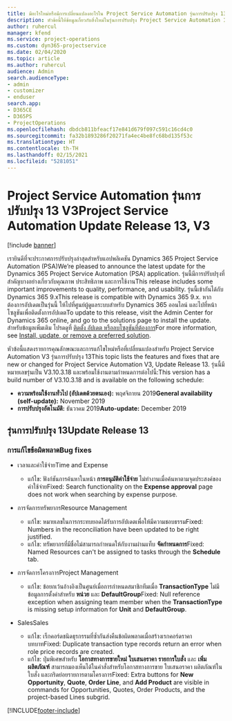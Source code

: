 ```yaml
---
title: มีอะไรใหม่หรือมีการเปลี่ยนแปลงอะไรใน Project Service Automation รุ่นการปรับปรุง 13 V3
description: หัวข้อนี้ให้ข้อมูลเกี่ยวกับสิ่งใหม่ในรุ่นการปรับปรุง Project Service Automation 13 V3
author: ruhercul
manager: kfend
ms.service: project-operations
ms.custom: dyn365-projectservice
ms.date: 02/04/2020
ms.topic: article
ms.author: ruhercul
audience: Admin
search.audienceType:
- admin
- customizer
- enduser
search.app:
- D365CE
- D365PS
- ProjectOperations
ms.openlocfilehash: dbdcb811bfeacf17e841d679f097c591c16cd4c0
ms.sourcegitcommit: fa32b1893286f20271fa4ec4be8fc68bd135f53c
ms.translationtype: HT
ms.contentlocale: th-TH
ms.lasthandoff: 02/15/2021
ms.locfileid: "5281051"
---
```

# <a name="project-service-automation-update-release-13-v3"></a><span data-ttu-id="83d0d-103">Project Service Automation รุ่นการปรับปรุง 13 V3</span><span class="sxs-lookup"><span data-stu-id="83d0d-103">Project Service Automation Update Release 13, V3</span></span>

[!include [banner](../includes/psa-now-project-operations.md)]

<span data-ttu-id="83d0d-104">เรายินดีที่จะประกาศการปรับปรุงล่าสุดสำหรับแอปพลิเคชัน Dynamics 365 Project Service Automation (PSA)</span><span class="sxs-lookup"><span data-stu-id="83d0d-104">We’re pleased to announce the latest update for the Dynamics 365 Project Service Automation (PSA) application.</span></span> <span data-ttu-id="83d0d-105">รุ่นนี้มีการปรับปรุงที่สำคัญบางอย่างเกี่ยวกับคุณภาพ ประสิทธิภาพ และการใช้งาน</span><span class="sxs-lookup"><span data-stu-id="83d0d-105">This release includes some important improvements to quality, performance, and usability.</span></span> <span data-ttu-id="83d0d-106">รุ่นนี้เข้ากันได้กับ Dynamics 365 9.x</span><span class="sxs-lookup"><span data-stu-id="83d0d-106">This release is compatible with Dynamics 365 9.x.</span></span> <span data-ttu-id="83d0d-107">หากต้องการอัปเดตเป็นรุ่นนี้ ให้ไปที่ศูนย์ผู้ดูแลระบบสำหรับ Dynamics 365 ออนไลน์ และไปที่หน้าโซลูชันเพื่อติดตั้งการอัปเดต</span><span class="sxs-lookup"><span data-stu-id="83d0d-107">To update to this release, visit the Admin Center for Dynamics 365 online, and go to the solutions page to install the update.</span></span> <span data-ttu-id="83d0d-108">สำหรับข้อมูลเพิ่มเติม โปรดดูที่ [ติดตั้ง อัปเดต หรือลบโซลูชันที่ต้องการ](https://docs.microsoft.com/power-platform/admin/install-remove-preferred-solution)</span><span class="sxs-lookup"><span data-stu-id="83d0d-108">For more information, see [Install, update, or remove a preferred solution](https://docs.microsoft.com/power-platform/admin/install-remove-preferred-solution).</span></span>

<span data-ttu-id="83d0d-109">หัวข้อนี้แสดงรายการคุณลักษณะและการแก้ไขใหม่หรือที่เปลี่ยนแปลงสำหรับ Project Service Automation V3 รุ่นการปรับปรุง 13</span><span class="sxs-lookup"><span data-stu-id="83d0d-109">This topic lists the features and fixes that are new or changed for Project Service Automation V3, Update Release 13.</span></span> <span data-ttu-id="83d0d-110">รุ่นนี้มีหมายเลขรุ่นเป็น V3.10.3.18 และพร้อมใช้งานตามกำหนดการต่อไปนี้:</span><span class="sxs-lookup"><span data-stu-id="83d0d-110">This version has a build number of V3.10.3.18 and is available on the following schedule:</span></span>

- <span data-ttu-id="83d0d-111">**ความพร้อมใช้งานทั่วไป (อัปเดตด้วยตนเอง):** พฤศจิกายน 2019</span><span class="sxs-lookup"><span data-stu-id="83d0d-111">**General availability (self-update):** November 2019</span></span>
- <span data-ttu-id="83d0d-112">**การปรับปรุงอัตโนมัติ:** ธันวาคม 2019</span><span class="sxs-lookup"><span data-stu-id="83d0d-112">**Auto-update:** December 2019</span></span>


## <a name="update-release-13"></a><span data-ttu-id="83d0d-113">รุ่นการปรับปรุง 13</span><span class="sxs-lookup"><span data-stu-id="83d0d-113">Update Release 13</span></span> 

### <a name="bug-fixes"></a><span data-ttu-id="83d0d-114">การแก้ไขข้อผิดพลาด</span><span class="sxs-lookup"><span data-stu-id="83d0d-114">Bug fixes</span></span>

- <span data-ttu-id="83d0d-115">เวลาและค่าใช้จ่าย</span><span class="sxs-lookup"><span data-stu-id="83d0d-115">Time and Expense</span></span>

     - <span data-ttu-id="83d0d-116">แก้ไข: ฟังก์ชันการค้นหาในหน้า **การอนุมัติค่าใช้จ่าย** ไม่ทำงานเมื่อค้นหาตามจุดประสงค์ของค่าใช้จ่าย</span><span class="sxs-lookup"><span data-stu-id="83d0d-116">Fixed: Search functionality on the **Expense approval** page does not work when searching by expense purpose.</span></span>

- <span data-ttu-id="83d0d-117">การจัดการทรัพยากร</span><span class="sxs-lookup"><span data-stu-id="83d0d-117">Resource Management</span></span>

     - <span data-ttu-id="83d0d-118">แก้ไข: หมายเลขในการกระทบยอดได้รับการอัปเดตเพื่อให้มีความชอบธรรม</span><span class="sxs-lookup"><span data-stu-id="83d0d-118">Fixed: Numbers in the reconciliation have been updated to be right justified.</span></span>
     - <span data-ttu-id="83d0d-119">แก้ไข: ทรัพยากรที่มีชื่อไม่สามารถกำหนดให้กับงานผ่านแท็บ **จัดกำหนดการ**</span><span class="sxs-lookup"><span data-stu-id="83d0d-119">Fixed: Named Resources can't be assigned to tasks through the **Schedule** tab.</span></span>

- <span data-ttu-id="83d0d-120">การจัดการโครงการ</span><span class="sxs-lookup"><span data-stu-id="83d0d-120">Project Management</span></span>

     - <span data-ttu-id="83d0d-121">แก้ไข: ข้อยกเว้นอ้างอิงเป็นศูนย์เมื่อการกำหนดสมาชิกทีมเมื่อ **TransactionType** ไม่มีข้อมูลการตั้งค่าสำหรับ **หน่วย** และ **DefaultGroup**</span><span class="sxs-lookup"><span data-stu-id="83d0d-121">Fixed: Null reference exception when assigning team member when the **TransactionType** is missing setup information for **Unit** and **DefaultGroup**.</span></span>

- <span data-ttu-id="83d0d-122">Sales</span><span class="sxs-lookup"><span data-stu-id="83d0d-122">Sales</span></span>

     - <span data-ttu-id="83d0d-123">แก้ไข: เร็กคอร์ดชนิดธุรกรรมที่ซ้ำกันส่งคืนข้อผิดพลาดเมื่อสร้างเรกคอร์ดราคาบทบาท</span><span class="sxs-lookup"><span data-stu-id="83d0d-123">Fixed: Duplicate transaction type records return an error when role price records are created.</span></span>
     - <span data-ttu-id="83d0d-124">แก้ไข: ปุ่มพิเศษสำหรับ **โอกาสทางการขายใหม่** **ใบเสนอราคา** **รายการใบสั่ง** และ **เพิ่มผลิตภัณฑ์** สามารถมองเห็นได้ในคำสั่งสำหรับโอกาสทางการขาย ใบเสนอราคา ผลิตภัณฑ์ในใบสั่ง และกริดย่อยรายการตามโครงการ</span><span class="sxs-lookup"><span data-stu-id="83d0d-124">Fixed: Extra buttons for **New Opportunity**, **Quote**, **Order Line**, and **Add Product** are visible in commands for Opportunities, Quotes, Order Products, and the project-based Lines subgrid.</span></span>




[!INCLUDE[footer-include](../includes/footer-banner.md)]